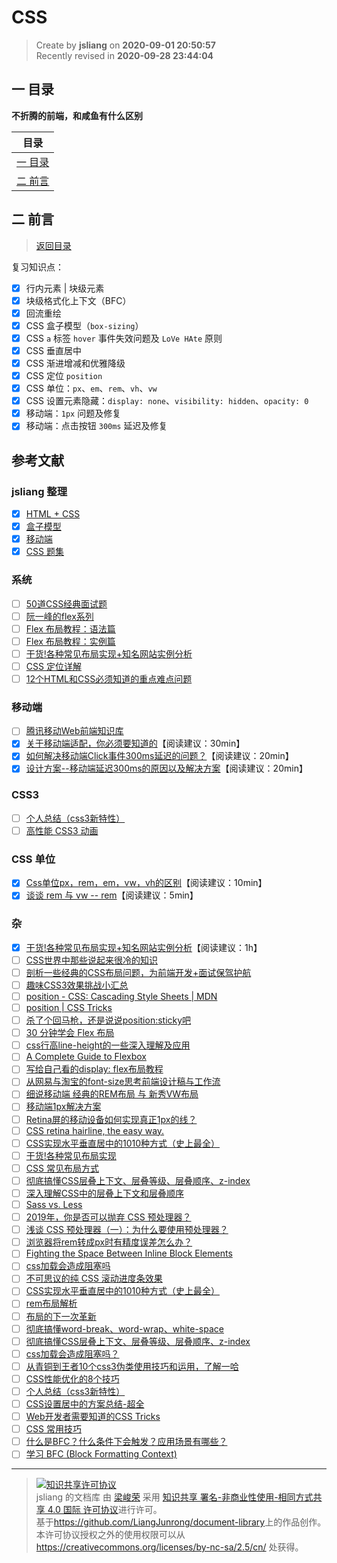 CSS
===

> Create by **jsliang** on **2020-09-01 20:50:57**  
> Recently revised in **2020-09-28 23:44:04**

## <a name="chapter-one" id="chapter-one"></a>一 目录

**不折腾的前端，和咸鱼有什么区别**

| 目录 |
| --- |
| [一 目录](#chapter-one) |
| <a name="catalog-chapter-two" id="catalog-chapter-two"></a>[二 前言](#chapter-two) |

## <a name="chapter-two" id="chapter-two"></a>二 前言

> [返回目录](#chapter-one)

复习知识点：

* [x] 行内元素 | 块级元素
* [x] 块级格式化上下文（BFC）
* [x] 回流重绘
* [x] CSS 盒子模型（`box-sizing`）
* [x] CSS `a` 标签 `hover` 事件失效问题及 `LoVe HAte` 原则
* [x] CSS 垂直居中
* [x] CSS 渐进增减和优雅降级
* [x] CSS 定位 `position`
* [x] CSS 单位：`px`、`em`、`rem`、`vh`、`vw`
* [x] CSS 设置元素隐藏：`display: none`、`visibility: hidden`、`opacity: 0`
* [x] 移动端：`1px` 问题及修复
* [x] 移动端：点击按钮 `300ms` 延迟及修复

## 参考文献

### jsliang 整理

* [x] [HTML + CSS](https://github.com/LiangJunrong/document-library/blob/master/other-library/interview/%E9%9D%A2%E8%AF%95%E8%B5%84%E6%96%99%E6%95%B4%E7%90%86/CSS/HTML%2BCSS.md)
* [x] [盒子模型](https://github.com/LiangJunrong/document-library/blob/master/other-library/interview/%E9%9D%A2%E8%AF%95%E8%B5%84%E6%96%99%E6%95%B4%E7%90%86/CSS/%E7%9B%92%E5%AD%90%E6%A8%A1%E5%9E%8B.md)
* [x] [移动端](https://github.com/LiangJunrong/document-library/blob/master/other-library/interview/%E9%9D%A2%E8%AF%95%E8%B5%84%E6%96%99%E6%95%B4%E7%90%86/CSS/%E7%A7%BB%E5%8A%A8%E7%AB%AF.md)
* [x] [CSS 题集](https://github.com/LiangJunrong/document-library/blob/master/other-library/interview/%E9%9D%A2%E8%AF%95%E8%B5%84%E6%96%99%E6%95%B4%E7%90%86/CSS/CSS%20%E9%A2%98%E9%9B%86.md)

### 系统

* [ ] [50道CSS经典面试题](https://segmentfault.com/a/1190000013325778)
* [ ] [阮一峰的flex系列](https://www.ruanyifeng.com/blog/2015/07/flex-grammar.html)
* [ ] [Flex 布局教程：语法篇](http://www.ruanyifeng.com/blog/2015/07/flex-grammar.html)
* [ ] [Flex 布局教程：实例篇](http://www.ruanyifeng.com/blog/2015/07/flex-examples.html)
* [ ] [干货!各种常见布局实现+知名网站实例分析](https://juejin.im/post/6844903574929932301)
* [ ] [CSS 定位详解](http://www.ruanyifeng.com/blog/2019/11/css-position.html)
* [ ] [12个HTML和CSS必须知道的重点难点问题](https://juejin.im/post/6844903567707357197)

### 移动端

* [ ] [腾讯移动Web前端知识库](https://github.com/hoosin/mobile-web-favorites)
* [x] [关于移动端适配，你必须要知道的](https://juejin.im/post/6844903845617729549)【阅读建议：30min】
* [x] [如何解决移动端Click事件300ms延迟的问题？](https://zhuanlan.zhihu.com/p/69522350)【阅读建议：20min】
* [x] [设计方案--移动端延迟300ms的原因以及解决方案](https://www.cnblogs.com/chengxs/p/11064469.html)【阅读建议：20min】

### CSS3

* [ ] [个人总结（css3新特性）](https://juejin.im/post/6844903518520901639)
* [ ] [高性能 CSS3 动画](https://github.com/AlloyTeam/Mars/blob/master/performance/high-performance-css3-animation.md)

### CSS 单位

* [x] [Css单位px，rem，em，vw，vh的区别](https://www.cnblogs.com/theblogs/p/10516098.html)【阅读建议：10min】
* [x] [谈谈 rem 与 vw -- rem](https://www.jianshu.com/p/1a9b5d48afa2)【阅读建议：5min】

### 杂

* [x] [干货!各种常见布局实现+知名网站实例分析](https://juejin.im/post/6844903574929932301)【阅读建议：1h】
* [ ] [CSS世界中那些说起来很冷的知识](https://juejin.im/post/6844903635248218126)
* [ ] [剖析一些经典的CSS布局问题，为前端开发+面试保驾护航](https://juejin.im/post/6844903962529759239)
* [ ] [趣味CSS3效果挑战小汇总]([https://link](https://juejin.im/post/6844903896473665550))
* [ ] [position - CSS: Cascading Style Sheets | MDN](https://developer.mozilla.org/en-US/docs/Web/CSS/position)
* [ ] [position | CSS Tricks](https://css-tricks.com/almanac/properties/p/position/)
* [ ] [杀了个回马枪，还是说说position:sticky吧](https://www.zhangxinxu.com/wordpress/2018/12/css-position-sticky/)
* [ ] [30 分钟学会 Flex 布局](https://zhuanlan.zhihu.com/p/25303493)
* [ ] [css行高line-height的一些深入理解及应用](https://www.zhangxinxu.com/wordpress/2009/11/css%E8%A1%8C%E9%AB%98line-height%E7%9A%84%E4%B8%80%E4%BA%9B%E6%B7%B1%E5%85%A5%E7%90%86%E8%A7%A3%E5%8F%8A%E5%BA%94%E7%94%A8/)
* [ ] [A Complete Guide to Flexbox](https://css-tricks.com/snippets/css/a-guide-to-flexbox/)
* [ ] [写给自己看的display: flex布局教程](https://www.zhangxinxu.com/wordpress/2018/10/display-flex-css3-css/)
* [ ] [从网易与淘宝的font-size思考前端设计稿与工作流](https://www.cnblogs.com/lyzg/p/4877277.html)
* [ ] [细说移动端 经典的REM布局 与 新秀VW布局](https://cloud.tencent.com/developer/article/1352187)
* [ ] [移动端1px解决方案](https://juejin.im/post/5d19b729f265da1bb2774865)
* [ ] [Retina屏的移动设备如何实现真正1px的线？](https://jinlong.github.io/2015/05/24/css-retina-hairlines/)
* [ ] [CSS retina hairline, the easy way.](http://dieulot.net/css-retina-hairline)
* [ ] [CSS实现水平垂直居中的1010种方式（史上最全）](https://juejin.im/post/5b9a4477f265da0ad82bf921)
* [ ] [干货!各种常见布局实现](https://juejin.im/post/5aa252ac518825558001d5de)
* [ ] [CSS 常见布局方式](https://juejin.im/post/599970f4518825243a78b9d5)
* [ ] [彻底搞懂CSS层叠上下文、层叠等级、层叠顺序、z-index](https://juejin.im/post/5b876f86518825431079ddd6)
* [ ] [深入理解CSS中的层叠上下文和层叠顺序](https://www.zhangxinxu.com/wordpress/2016/01/understand-css-stacking-context-order-z-index/)
* [ ] [Sass vs. Less](https://css-tricks.com/sass-vs-less/)
* [ ] [2019年，你是否可以抛弃 CSS 预处理器？](https://aotu.io/notes/2019/10/29/css-preprocessor/index.html)
* [ ] [浅谈 CSS 预处理器（一）：为什么要使用预处理器？](https://github.com/cssmagic/blog/issues/73)
* [ ] [浏览器将rem转成px时有精度误差怎么办？](https://www.zhihu.com/question/264372456)
* [ ] [Fighting the Space Between Inline Block Elements](https://css-tricks.com/fighting-the-space-between-inline-block-elements/)
* [ ] [css加载会造成阻塞吗](https://segmentfault.com/a/1190000018130499)
* [ ] [不可思议的纯 CSS 滚动进度条效果](https://juejin.im/post/6844903758074216462)
* [ ] [CSS实现水平垂直居中的1010种方式（史上最全）](https://juejin.im/post/6844903679242305544)
* [ ] [rem布局解析](https://juejin.im/post/6844903671143088136)
* [ ] [布局的下一次革新](https://juejin.im/post/6844903666374148103)
* [ ] [彻底搞懂word-break、word-wrap、white-space](https://juejin.im/post/6844903667863126030)
* [ ] [彻底搞懂CSS层叠上下文、层叠等级、层叠顺序、z-index](https://juejin.im/post/6844903667175260174)
* [ ] [css加载会造成阻塞吗？](https://juejin.im/post/6844903667733118983?utm_source=gold_browser_extension)
* [ ] [从青铜到王者10个css3伪类使用技巧和运用，了解一哈](https://juejin.im/post/6844903654756089864)
* [ ] [CSS性能优化的8个技巧](https://juejin.im/post/6844903649605320711?utm_source=gold_browser_extension)
* [ ] [个人总结（css3新特性）](https://juejin.im/post/6844903518520901639)
* [ ] [CSS设置居中的方案总结-超全](https://juejin.im/post/6844903560879013901)
* [ ] [Web开发者需要知道的CSS Tricks](https://juejin.im/post/6844903576561516558)
* [ ] [CSS 常用技巧](https://juejin.im/post/6844903619909648398)
* [ ] [什么是BFC？什么条件下会触发？应用场景有哪些？](http://47.98.159.95/my_blog/css/008.html)
* [ ] [学习 BFC (Block Formatting Context)](https://juejin.im/post/6844903495108132877)

---

> <a rel="license" href="http://creativecommons.org/licenses/by-nc-sa/4.0/"><img alt="知识共享许可协议" style="border-width:0" src="https://i.creativecommons.org/l/by-nc-sa/4.0/88x31.png" /></a><br /><span xmlns:dct="http://purl.org/dc/terms/" property="dct:title">jsliang 的文档库</span> 由 <a xmlns:cc="http://creativecommons.org/ns#" href="https://github.com/LiangJunrong/document-library" property="cc:attributionName" rel="cc:attributionURL">梁峻荣</a> 采用 <a rel="license" href="http://creativecommons.org/licenses/by-nc-sa/4.0/">知识共享 署名-非商业性使用-相同方式共享 4.0 国际 许可协议</a>进行许可。<br />基于<a xmlns:dct="http://purl.org/dc/terms/" href="https://github.com/LiangJunrong/document-library" rel="dct:source">https://github.com/LiangJunrong/document-library</a>上的作品创作。<br />本许可协议授权之外的使用权限可以从 <a xmlns:cc="http://creativecommons.org/ns#" href="https://creativecommons.org/licenses/by-nc-sa/2.5/cn/" rel="cc:morePermissions">https://creativecommons.org/licenses/by-nc-sa/2.5/cn/</a> 处获得。